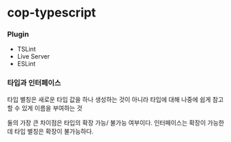# cop-typescript

### Plugin

- TSLint
- Live Server
- ESLint

### 타입과 인터페이스

타입 별칭은 새로운 타입 값을 하나 생성하는 것이 아니라 타입에 대해 나중에 쉽게 참고할 수 있게 이름을 부여하는 것

둘의 가장 큰 차이점은 타입의 확장 가능/ 불가능 여부이다. 인터페이스는 확장이 가능한데 타입 별칭은 확장이 불가능하다.
